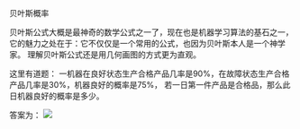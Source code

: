 

贝叶斯概率

贝叶斯公式大概是最神奇的数学公式之一了，现在也是机器学习算法的基石之一，它的魅力之处在于：它不仅仅是一个常用的公式，也因为贝叶斯本人是一个神学家。
理解贝叶斯公式还是用几何画图的方式更为直观。


这里有道题：
一机器在良好状态生产合格产品几率是90%，在故障状态生产合格产品几率是30%，机器良好的概率是75%，
若一日第一件产品是合格品，那么此日机器良好的概率是多少。 

答案为：
![](https://pic1.zhimg.com/fbf113ec8ae297393b64da39ed92788c_b.jpg)






